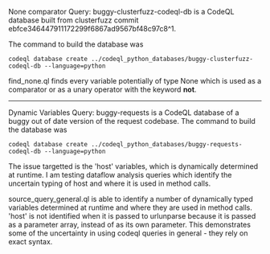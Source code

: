 None comparator Query:
buggy-clusterfuzz-codeql-db is a CodeQL database built from clusterfuzz commit ebfce346447911172299f6867ad9567bf48c97c8^1.

The command to build the database was
```
codeql database create ../codeql_python_databases/buggy-clusterfuzz-codeql-db --language=python
```
find_none.ql finds every variable potentially of type None which is used as a comparator or 
as a unary operator with the keyword **not**.

---
Dynamic Variables Query:
buggy-requests is a CodeQL database of a buggy out of date version of the request codebase.
The command to build the database was
```
codeql database create ../codeql_python_databases/buggy-requests-codeql-db --language=python
```
The issue targetted is the 'host' variables, which is dynamically determined at runtime. 
I am testing dataflow analysis queries which identify the uncertain typing of host
and where it is used in method calls. 

source_query_general.ql is able to identify a number of dynamically typed variables determined at
runtime and where they are used in method calls. 'host' is not identified when it is passed to 
urlunparse because it is passed as a parameter array, instead of as its own parameter. This
demonstrates some of the uncertainty in using codeql queries in general - they rely on exact syntax.
